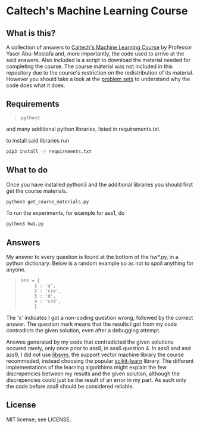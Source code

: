 # Caltech's Machine Learning Course

## What is this?
A collection of answers to [Caltech's Machine Learning Course](https://work.caltech.edu/telecourse.html) by Professor Yaser Abu-Mostafa and, more importantly, the code used to arrive at the said answers. Also included is a script to download the material needed for completing the course. The course material was not included in this repository due to the course's restriction on the redistribution of its material. However you should take a look at the [problem sets](https://work.caltech.edu/homeworks.html) to understand why the code does what it does.

## Requirements

>     python3

and many additional python libraries, listed in requirements.txt.

to install said libraries run

```bash
pip3 install -r requirements.txt
```

## What to do

Once you have installed python3 and the additional libraries you should first get the course materials.

```bash
python3 get_course_materials.py
```

To run the experiments, for example for ass1, do
```bash
python3 hw1.py
```

## Answers

My answer to every question is found at the bottom of the hw*.py, in a python dictionary. Below is a random example so as not to spoil anything for anyone.

>     ans = { 
>          1 : 'a',
>          2 : 'cxa',
>          3 : 'd',
>          4 : 'c?d',
>          }

The 'x' indicates I got a non-coding question wrong, followed by the correct answer. The question mark means that the results I got from my code contradicts the given solution, even after a debugging attempt. 

Answes generated by my code that contradicted the given solutions occured rarely, only once prior to ass8, in ass6 question 4. In ass8 and and ass9, I did not use [libsvm](https://www.csie.ntu.edu.tw/~cjlin/libsvm/), the support vector machine library the course recommeded, instead choosing the popular [scikit-learn](http://scikit-learn.org/stable/index.html#) library. The different implementations of the learning algorithims might explain the few discrepencies between my results and the given solution, although the discrepencies could just be the result of an error in my part. As such only the code before ass8 should be considered reliable.

## License
MIT license; see LICENSE.
